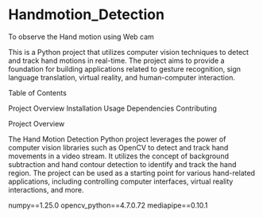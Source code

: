 # Handmotion_Detection
To observe the Hand motion using Web cam

This is a Python project that utilizes computer vision techniques to detect and track hand motions in real-time. The project aims to provide a foundation for building applications related to gesture recognition, sign language translation, virtual reality, and human-computer interaction.

Table of Contents

Project Overview
Installation
Usage
Dependencies
Contributing

Project Overview

The Hand Motion Detection Python project leverages the power of computer vision libraries such as OpenCV to detect and track hand movements in a video stream. It utilizes the concept of background subtraction and hand contour detection to identify and track the hand region. The project can be used as a starting point for various hand-related applications, including controlling computer interfaces, virtual reality interactions, and more.
	
numpy==1.25.0
opencv_python==4.7.0.72
mediapipe==0.10.1
